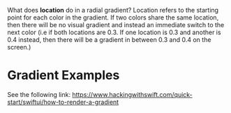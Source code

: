 What does **location** do in a radial gradient?
Location refers to the starting point for each color in the gradient. If two colors share the same location, then there will be no visual gradient and instead an immediate switch to the next color (i.e if both locations are 0.3. If one location is 0.3 and another is 0.4 instead, then there will be a gradient in between 0.3 and 0.4 on the screen.) 

# Gradient Examples
See the following link:
https://www.hackingwithswift.com/quick-start/swiftui/how-to-render-a-gradient